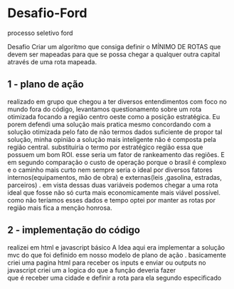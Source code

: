 # Desafio-Ford
processo seletivo ford


Desafio 
Criar um algoritmo que consiga definir o MÍNIMO DE ROTAS que devem ser mapeadas para que se possa chegar a qualquer outra capital através de uma rota mapeada.

## 1 -  plano de ação
realizado em grupo que chegou a ter diversos entendimentos  com  foco no mundo fora do código, levantamos questionamento sobre um rota otimizada focando a região centro oeste como a posição estratégica. Eu porem defendi uma solução mais pratica  mesmo concordando com a solução otimizada pelo fato de não termos dados suficiente de propor tal solução, minha opinião a solução mais inteligente  não é composta pela região central.  substituiria o termo por estratégico região essa  que possuem um bom ROI.  esse seria um fator de rankeamento das regiões. E em segundo comparação o custo de operação porque o brasil é complexo e o caminho mais curto nem sempre seria o ideal por diversos fatores  internos(equipamentos, mão de obra) e externas(leis ,gasolina, estradas, parceiros) . em vista dessas duas variáveis podemos chegar a uma rota ideal que fosse não só curta mais economicamente mais viável possível.
como não teríamos esses dados e tempo optei por manter as rotas por região mais fica a menção honrosa. 

## 2 - implementação do código
realizei em html e javascript básico 
A Idea aqui era implementar a solução mvc do que foi definido em nosso modelo de plano de ação .
basicamente criei uma pagina html para  receber os inputs e enviar ou outputs 
no javascript criei um a logica do que a função deveria fazer  
que é receber uma cidade e definir a rota para ela segundo especificado 
